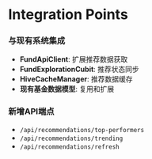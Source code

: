 # Integration Points

### 与现有系统集成
- **FundApiClient**: 扩展推荐数据获取
- **FundExplorationCubit**: 推荐状态同步
- **HiveCacheManager**: 推荐数据缓存
- **现有基金数据模型**: 复用和扩展

### 新增API端点
- `/api/recommendations/top-performers`
- `/api/recommendations/trending`
- `/api/recommendations/refresh`
